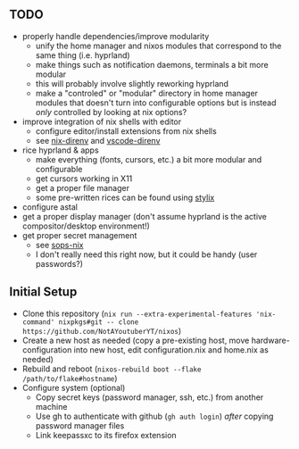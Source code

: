 ## TODO

- properly handle dependencies/improve modularity
    - unify the home manager and nixos modules that correspond to the same thing (i.e. hyprland)
    - make things such as notification daemons, terminals a bit more modular
    - this will probably involve slightly reworking hyprland
    - make a "controled" or "modular" directory in home manager modules that doesn't turn into configurable options but is instead *only* controlled by looking at nix options?
- improve integration of nix shells with editor
    - configure editor/install extensions from nix shells
    - see [nix-direnv](https://github.com/nix-community/nix-direnv) and [vscode-direnv](https://marketplace.visualstudio.com/items?itemName=mkhl.direnv)
- rice hyprland & apps
    - make everything (fonts, cursors, etc.) a bit more modular and configurable
    - get cursors working in X11
    - get a proper file manager
    - some pre-written rices can be found using [stylix](https://github.com/danth/stylix/tree/master/modules)
- configure astal
- get a proper display manager (don't assume hyprland is the active compositor/desktop environment!)
- get proper secret management
    - see [sops-nix](https://github.com/Mic92/sops-nix)
    - I don't really need this right now, but it could be handy (user passwords?)

## Initial Setup

- Clone this repository (`nix run --extra-experimental-features 'nix-command' nixpkgs#git -- clone https://github.com/NotAYoutuberYT/nixos`)
- Create a new host as needed (copy a pre-existing host, move hardware-configuration into new host, edit configuration.nix and home.nix as needed)
- Rebuild and reboot (`nixos-rebuild boot --flake /path/to/flake#hostname`)
- Configure system (optional)
    - Copy secret keys (password manager, ssh, etc.) from another machine
    - Use gh to authenticate with github (`gh auth login`) *after* copying password manager files
    - Link keepassxc to its firefox extension